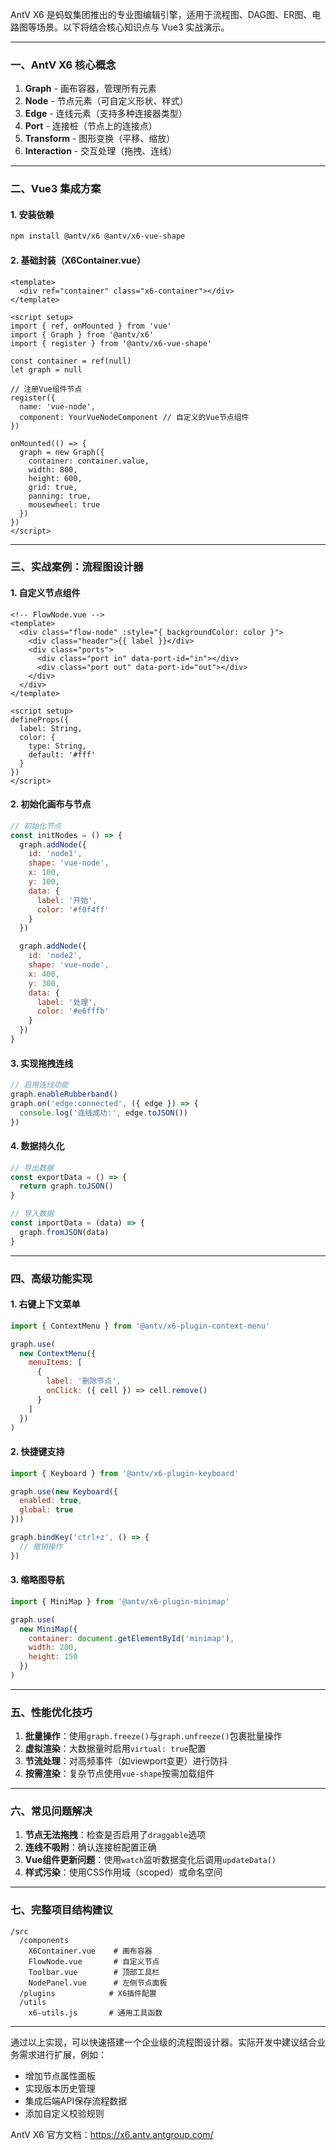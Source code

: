 AntV X6 是蚂蚁集团推出的专业图编辑引擎，适用于流程图、DAG图、ER图、电路图等场景。以下将结合核心知识点与 Vue3 实战演示。

---

### 一、AntV X6 核心概念
1. **Graph** - 画布容器，管理所有元素
2. **Node** - 节点元素（可自定义形状、样式）
3. **Edge** - 连线元素（支持多种连接器类型）
4. **Port** - 连接桩（节点上的连接点）
5. **Transform** - 图形变换（平移、缩放）
6. **Interaction** - 交互处理（拖拽、连线）

---

### 二、Vue3 集成方案
#### 1. 安装依赖
```bash
npm install @antv/x6 @antv/x6-vue-shape
```

#### 2. 基础封装（X6Container.vue）
```vue
<template>
  <div ref="container" class="x6-container"></div>
</template>

<script setup>
import { ref, onMounted } from 'vue'
import { Graph } from '@antv/x6'
import { register } from '@antv/x6-vue-shape'

const container = ref(null)
let graph = null

// 注册Vue组件节点
register({
  name: 'vue-node',
  component: YourVueNodeComponent // 自定义的Vue节点组件
})

onMounted(() => {
  graph = new Graph({
    container: container.value,
    width: 800,
    height: 600,
    grid: true,
    panning: true,
    mousewheel: true
  })
})
</script>
```

---

### 三、实战案例：流程图设计器
#### 1. 自定义节点组件
```vue
<!-- FlowNode.vue -->
<template>
  <div class="flow-node" :style="{ backgroundColor: color }">
    <div class="header">{{ label }}</div>
    <div class="ports">
      <div class="port in" data-port-id="in"></div>
      <div class="port out" data-port-id="out"></div>
    </div>
  </div>
</template>

<script setup>
defineProps({
  label: String,
  color: {
    type: String,
    default: '#fff'
  }
})
</script>
```

#### 2. 初始化画布与节点
```javascript
// 初始化节点
const initNodes = () => {
  graph.addNode({
    id: 'node1',
    shape: 'vue-node',
    x: 100,
    y: 100,
    data: {
      label: '开始',
      color: '#f0f4ff'
    }
  })

  graph.addNode({
    id: 'node2',
    shape: 'vue-node', 
    x: 400,
    y: 300,
    data: {
      label: '处理',
      color: '#e6fffb'
    }
  })
}
```

#### 3. 实现拖拽连线
```javascript
// 启用连线功能
graph.enableRubberband()
graph.on('edge:connected', ({ edge }) => {
  console.log('连线成功:', edge.toJSON())
})
```

#### 4. 数据持久化
```javascript
// 导出数据
const exportData = () => {
  return graph.toJSON()
}

// 导入数据 
const importData = (data) => {
  graph.fromJSON(data)
}
```

---

### 四、高级功能实现
#### 1. 右键上下文菜单
```javascript
import { ContextMenu } from '@antv/x6-plugin-context-menu'

graph.use(
  new ContextMenu({
    menuItems: [
      {
        label: '删除节点',
        onClick: ({ cell }) => cell.remove()
      }
    ]
  })
)
```

#### 2. 快捷键支持
```javascript
import { Keyboard } from '@antv/x6-plugin-keyboard'

graph.use(new Keyboard({
  enabled: true,
  global: true
}))

graph.bindKey('ctrl+z', () => {
  // 撤销操作
})
```

#### 3. 缩略图导航
```javascript
import { MiniMap } from '@antv/x6-plugin-minimap'

graph.use(
  new MiniMap({
    container: document.getElementById('minimap'),
    width: 200,
    height: 150
  })
)
```

---

### 五、性能优化技巧
1. **批量操作**：使用`graph.freeze()`与`graph.unfreeze()`包裹批量操作
2. **虚拟渲染**：大数据量时启用`virtual: true`配置
3. **节流处理**：对高频事件（如viewport变更）进行防抖
4. **按需渲染**：复杂节点使用`vue-shape`按需加载组件

---

### 六、常见问题解决
1. **节点无法拖拽**：检查是否启用了`draggable`选项
2. **连线不吸附**：确认连接桩配置正确
3. **Vue组件更新问题**：使用`watch`监听数据变化后调用`updateData()`
4. **样式污染**：使用CSS作用域（scoped）或命名空间

---

### 七、完整项目结构建议
```
/src
  /components
    X6Container.vue    # 画布容器
    FlowNode.vue       # 自定义节点
    Toolbar.vue        # 顶部工具栏
    NodePanel.vue      # 左侧节点面板
  /plugins            # X6插件配置
  /utils
    x6-utils.js       # 通用工具函数
```

---

通过以上实现，可以快速搭建一个企业级的流程图设计器。实际开发中建议结合业务需求进行扩展，例如：
- 增加节点属性面板
- 实现版本历史管理
- 集成后端API保存流程数据
- 添加自定义校验规则

AntV X6 官方文档：https://x6.antv.antgroup.com/